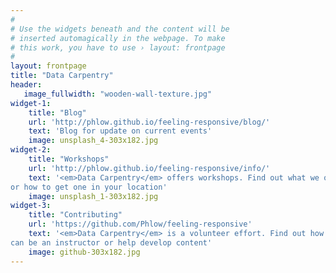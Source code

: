 ```yaml
---
#
# Use the widgets beneath and the content will be
# inserted automagically in the webpage. To make
# this work, you have to use › layout: frontpage
#
layout: frontpage
title: "Data Carpentry"
header:
   image_fullwidth: "wooden-wall-texture.jpg"
widget-1:
    title: "Blog"
    url: 'http://phlow.github.io/feeling-responsive/blog/'
    text: 'Blog for update on current events'
    image: unsplash_4-303x182.jpg
widget-2:
    title: "Workshops"
    url: 'http://phlow.github.io/feeling-responsive/info/'
    text: '<em>Data Carpentry</em> offers workshops. Find out what we offer
or how to get one in your location'
    image: unsplash_1-303x182.jpg
widget-3:
    title: "Contributing"
    url: 'https://github.com/Phlow/feeling-responsive'
    text: '<em>Data Carpentry</em> is a volunteer effort. Find out how you 
can be an instructor or help develop content'
    image: github-303x182.jpg
---
```


<!--
<div id="videoModal" class="reveal-modal large" data-reveal="">
  <div class="flex-video widescreen vimeo" style="display: block;">
    <iframe width="1280" height="720" src="https://www.youtube.com/embed/3b5zCFSmVvU" frameborder="0" allowfullscreen></iframe>
  </div>
  <a class="close-reveal-modal">&#215;</a>
</div>
-->